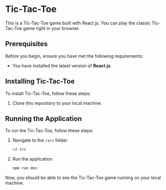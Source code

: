 # Tic-Tac-Toe

This is a Tic-Tac-Toe game built with React.js. You can play the classic Tic-Tac-Toe game right in your browser.

## Prerequisites

Before you begin, ensure you have met the following requirements:

- You have installed the latest version of **React.js**.

## Installing Tic-Tac-Toe

To install Tic-Tac-Toe, follow these steps:

1. Clone this repository to your local machine.

## Running the Application

To run the Tic-Tac-Toe, follow these steps:

1. Navigate to the `/src` folder.

    ```bash
    cd src
    ```

2. Run the application.

    ```bash
    npm run dev
    ```

Now, you should be able to see the Tic-Tac-Toe game running on your local machine.
